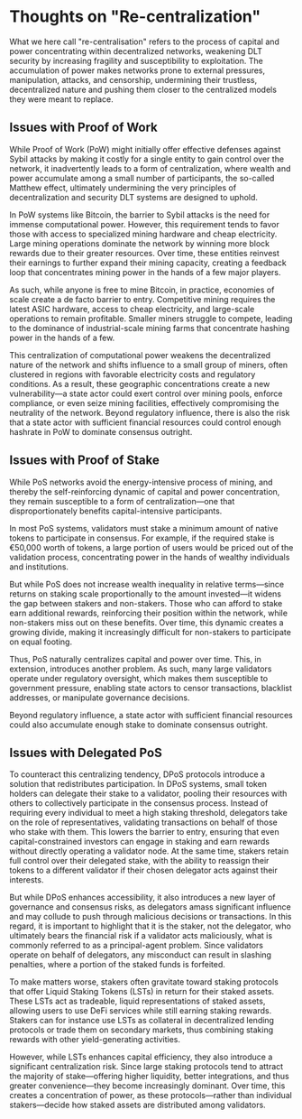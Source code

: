 # Thoughts on "Re-centralization" 

What we here call "re-centralisation" refers to the process of capital and power concentrating within decentralized networks, weakening DLT security by increasing fragility and susceptibility to exploitation. The accumulation of power makes networks prone to external pressures, manipulation, attacks, and censorship, undermining their trustless, decentralized nature and pushing them closer to the centralized models they were meant to replace.  

## Issues with Proof of Work 

While Proof of Work (PoW) might initially offer effective defenses against Sybil attacks by making it costly for a single entity to gain control over the network, it inadvertently leads to a form of centralization, where wealth and power accumulate among a small number of participants, the so-called Matthew effect, ultimately undermining the very principles of decentralization and security DLT systems are designed to uphold. 

In PoW systems like Bitcoin, the barrier to Sybil attacks is the need for immense computational power. However, this requirement tends to favor those with access to specialized mining hardware and cheap electricity. Large mining operations dominate the network by winning more block rewards due to their greater resources. Over time, these entities reinvest their earnings to further expand their mining capacity, creating a feedback loop that concentrates mining power in the hands of a few major players.  

As such, while anyone is free to mine Bitcoin, in practice, economies of scale create a de facto barrier to entry. Competitive mining requires the latest ASIC hardware, access to cheap electricity, and large-scale operations to remain profitable. Smaller miners struggle to compete, leading to the dominance of industrial-scale mining farms that concentrate hashing power in the hands of a few.  

This centralization of computational power weakens the decentralized nature of the network and shifts influence to a small group of miners, often clustered in regions with favorable electricity costs and regulatory conditions. As a result, these geographic concentrations create a new vulnerability—a state actor could exert control over mining pools, enforce compliance, or even seize mining facilities, effectively compromising the neutrality of the network. Beyond regulatory influence, there is also the risk that a state actor with sufficient financial resources could control enough hashrate in PoW to dominate consensus outright. 

 

## Issues with Proof of Stake

While PoS networks avoid the energy-intensive process of mining, and thereby the self-reinforcing dynamic of capital and power concentration, they remain susceptible to a form of centralization—one that disproportionately benefits capital-intensive participants. 

In most PoS systems, validators must stake a minimum amount of native tokens to participate in consensus. For example, if the required stake is €50,000 worth of tokens, a large portion of users would be priced out of the validation process, concentrating power in the hands of wealthy individuals and institutions. 

But while PoS does not increase wealth inequality in relative terms—since returns on staking scale proportionally to the amount invested—it widens the gap between stakers and non-stakers. Those who can afford to stake earn additional rewards, reinforcing their position within the network, while non-stakers miss out on these benefits. Over time, this dynamic creates a growing divide, making it increasingly difficult for non-stakers to participate on equal footing. 

Thus, PoS naturally centralizes capital and power over time. This, in extension, introduces another problem. As such, many large validators operate under regulatory oversight, which makes them susceptible to government pressure, enabling state actors to censor transactions, blacklist addresses, or manipulate governance decisions. 

Beyond regulatory influence, a state actor with sufficient financial resources could also accumulate enough stake to dominate consensus outright. 

## Issues with Delegated PoS 

To counteract this centralizing tendency, DPoS protocols introduce a solution that redistributes participation. In DPoS systems, small token holders can delegate their stake to a validator, pooling their resources with others to collectively participate in the consensus process. Instead of requiring every individual to meet a high staking threshold, delegators take on the role of representatives, validating transactions on behalf of those who stake with them. This lowers the barrier to entry, ensuring that even capital-constrained investors can engage in staking and earn rewards without directly operating a validator node. At the same time, stakers retain full control over their delegated stake, with the ability to reassign their tokens to a different validator if their chosen delegator acts against their interests. 

But while DPoS enhances accessibility, it also introduces a new layer of governance and consensus risks, as delegators amass significant influence and may collude to push through malicious decisions or transactions. In this regard, it is important to highlight that it is the staker, not the delegator, who ultimately bears the financial risk if a validator acts maliciously, what is commonly referred to as a principal-agent problem. Since validators operate on behalf of delegators, any misconduct can result in slashing penalties, where a portion of the staked funds is forfeited. 

To make matters worse, stakers often gravitate toward staking protocols that offer Liquid Staking Tokens (LSTs) in return for their staked assets. These LSTs act as tradeable, liquid representations of staked assets, allowing users to use DeFi services while still earning staking rewards. Stakers can for instance use LSTs as collateral in decentralized lending protocols or trade them on secondary markets, thus combining staking rewards with other yield-generating activities. 

However, while LSTs enhances capital efficiency, they also introduce a significant centralization risk. Since large staking protocols tend to attract the majority of stake—offering higher liquidity, better integrations, and thus greater convenience—they become increasingly dominant. Over time, this creates a concentration of power, as these protocols—rather than individual stakers—decide how staked assets are distributed among validators. 
